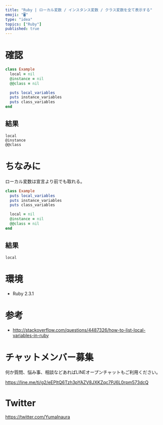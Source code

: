 ```yaml
---
title: "Ruby | ローカル変数 / インスタンス変数 / クラス変数を全て表示する"
emoji: "🖥"
type: "idea"
topics: ["Ruby"]
published: true
---
```


# 確認

```rb
class Example
  local = nil
  @instance = nil
  @@class = nil

  puts local_variables
  puts instance_variables
  puts class_variables
end
```

## 結果

```
local
@instance
@@class
```

# ちなみに

ローカル変数は宣言より前でも取れる。

```rb
class Example
  puts local_variables
  puts instance_variables
  puts class_variables

  local = nil
  @instance = nil
  @@class = nil
end
```

## 結果

```
local
```

# 環境

- Ruby 2.3.1

# 参考

- http://stackoverflow.com/questions/4487326/how-to-list-local-variables-in-ruby








<!-- Update From Qiita API -->

# チャットメンバー募集


何か質問、悩み事、相談などあればLINEオープンチャットもご利用ください。

https://line.me/ti/g2/eEPltQ6Tzh3pYAZV8JXKZqc7PJ6L0rpm573dcQ





# Twitter


https://twitter.com/YumaInaura


<!-- Update From Qiita API -->


